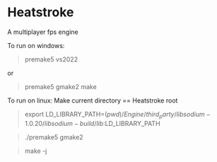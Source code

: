 # Heatstroke
A multiplayer fps engine

To run on windows:
> premake5 vs2022

or

> premake5 gmake2
make

To run on linux:
Make current directory == Heatstroke root
> export LD_LIBRARY_PATH=$(pwd)/Engine/third_party/libsodium-1.0.20/libsodium-build/lib:$LD_LIBRARY_PATH

> ./premake5 gmake2

> make -j
